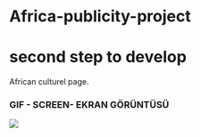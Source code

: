 # Africa-publicity-project

<h1>second step to develop</h1>

African culturel page.

<h3> GIF -  SCREEN- EKRAN GÖRÜNTÜSÜ</h3>

![](screen.gif)
